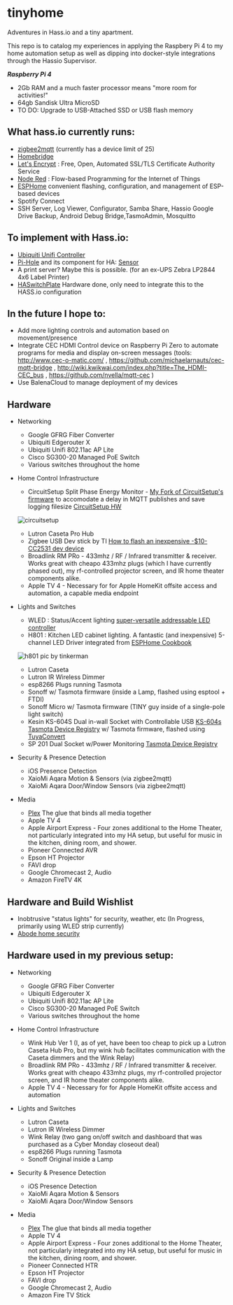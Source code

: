 # tinyhome

Adventures in Hass.io and a tiny apartment.


This repo is to catalog my experiences in applying the Raspbery Pi 4 to my home automation setup as well as dipping into docker-style integrations through the Hassio Supervisor.


***Raspberry Pi 4***

* 2Gb RAM and a much faster processor means "more room for activities!"
* 64gb Sandisk Ultra MicroSD
* TO DO: Upgrade to USB-Attached SSD or USB flash memory

## What hass.io currently runs:

* [zigbee2mqtt](https://www.zigbee2mqtt.io/) (currently has a device limit of 25)
* [Homebridge](https://github.com/home-assistant/homebridge-homeassistant)
* [Let's Encrypt](https://letsencrypt.org) : Free, Open, Automated SSL/TLS Certificate Authority Service
* [Node Red](https://github.com/hassio-addons/addon-node-red) : Flow-based Programming for the Internet of Things
* [ESPHome](https://esphome.io/) convenient flashing, configuration, and management of ESP-based devices
* Spotify Connect
* SSH Server, Log Viewer, Configurator, Samba Share, Hassio Google Drive Backup, Android Debug Bridge,TasmoAdmin, Mosquitto


## To implement with Hass.io:
* [Ubiquiti Unifi Controller](https://unifi-sdn.ubnt.com) 
* [Pi-Hole](https://pi-hole.net/) and its component for HA: [Sensor](https://home-assistant.io/components/sensor.pi_hole/)
* A print server?  Maybe this is possible.  (for an ex-UPS Zebra LP2844 4x6 Label Printer)
* [HASwitchPlate](https://github.com/aderusha/HASwitchPlate) Hardware done, only need to integrate this to the HASS.io configuration 


## In the future I hope to:
* Add more lighting controls and automation based on movement/presence
* Integrate CEC HDMI Control device on Raspberry Pi Zero to automate programs for media and display  on-screen messages (tools: http://www.cec-o-matic.com/ , https://github.com/michaelarnauts/cec-mqtt-bridge , http://wiki.kwikwai.com/index.php?title=The_HDMI-CEC_bus , https://github.com/nvella/mqtt-cec )
* Use BalenaCloud to manage deployment of my devices

## Hardware 
  * Networking
    * Google GFRG Fiber Converter
    * Ubiquiti Edgerouter X    
    * Ubiquiti Unifi 802.11ac AP Lite
    * Cisco SG300-20 Managed PoE Switch
    * Various switches throughout the home
  * Home Control Infrastructure
    * CircuitSetup Split Phase Energy Monitor - [My Fork of CircuitSetup's firmware](https://github.com/politekcmo/Split-Single-Phase-Energy-Meter) to accomodate a delay in MQTT publishes and save logging filesize [CircuitSetup HW](https://circuitsetup.us/) 
    
    ![circuitsetup](https://i.imgur.com/wkeEZkSm.jpg)
    
    * Lutron Caseta Pro Hub
    * Zigbee USB Dev stick by TI [How to flash an inexpensive -$10- CC2531 dev device](https://www.zigbee2mqtt.io/getting_started/flashing_the_cc2531.html)
    * Broadlink RM PRo - 433mhz / RF / Infrared transmitter & receiver.  Works great with cheapo 433mhz plugs (which I have currently phased out), my rf-controlled projector screen, and IR home theater components alike.
    * Apple TV 4 - Necessary for for Apple HomeKit offsite access and automation, a capable media endpoint
    
  * Lights and Switches
    * WLED : Status/Accent lighting [super-versatile addressable LED controller](https://github.com/Aircoookie/WLED/wiki)
    * H801 : Kitchen LED cabinet lighting.  A fantastic (and inexpensive) 5-channel LED Driver integrated from [ESPHome Cookbook](https://esphome.io/cookbook/h801.html) 
    
    ![h801 pic by tinkerman](https://i.imgur.com/nxiXi7Sm.jpg)
    * Lutron Caseta
    * Lutron IR Wireless Dimmer
    * esp8266 Plugs running Tasmota
    * Sonoff w/ Tasmota firmware (inside a Lamp, flashed using esptool + FTDI)
    * Sonoff Micro w/ Tasmota firmware (TINY guy inside of a single-pole light switch)
    * Kesin KS-604S Dual in-wall Socket with Controllable USB [KS-604s Tasmota Device Registry](https://templates.blakadder.com/kesen_KS-604S.html) w/ Tasmota firmware, flashed using [TuyaConvert](https://github.com/ct-Open-Source/tuya-convert)
    * SP 201 Dual Socket w/Power Monitoring [Tasmota Device Registry](https://templates.blakadder.com/sp201dual.html)
    
  * Security & Presence Detection
    * iOS Presence Detection
    * XaioMi Aqara Motion & Sensors (via zigbee2mqtt)
    * XaioMi Aqara Door/Window Sensors (via zigbee2mqtt)
 
    
  * Media
    * [Plex](https://www.plex.tv/) The glue that binds all media together
    * Apple TV 4
    * Apple Airport Express - Four zones additional to the Home Theater, not particularly integrated into my HA setup, but useful for music in the kitchen, dining room, and shower.
    * Pioneer Connected AVR
    * Epson HT Projector
    * FAVI drop
    * Google Chromecast 2, Audio
    * Amazon FireTV 4K
    
## Hardware and Build Wishlist
* Inobtrusive "status lights" for security, weather, etc (In Progress, primarily using WLED strip currently)
* [Abode home security](https://home-assistant.io/components/alarm_control_panel.abode/)








## Hardware used in my previous setup:
  
  * Networking
    * Google GFRG Fiber Converter
    * Ubiquiti Edgerouter X    
    * Ubiquiti Unifi 802.11ac AP Lite
    * Cisco SG300-20 Managed PoE Switch
    * Various switches throughout the home
  * Home Control Infrastructure
    * Wink Hub Ver 1 (I, as of yet, have been too cheap to pick up a Lutron Caseta Hub Pro, but my wink hub facilitates communication with the Caseta dimmers and the Wink Relay)
    * Broadlink RM PRo - 433mhz / RF / Infrared transmitter & receiver.  Works great with cheapo 433mhz plugs, my rf-controlled projector screen, and IR home theater components alike.
    * Apple TV 4 - Necessary for for Apple HomeKit offsite access and automation

  * Lights and Switches
    * Lutron Caseta
    * Lutron IR Wireless Dimmer
    * Wink Relay (two gang on/off switch and dashboard that was purchased as a Cyber Monday closeout deal)
    * esp8266 Plugs running Tasmota
    * Sonoff Original inside a Lamp
    
  * Security & Presence Detection
    * iOS Presence Detection
    * XaioMi Aqara Motion & Sensors
    * XaioMi Aqara Door/Window Sensors
 
    
  * Media
    * [Plex](https://www.plex.tv/) The glue that binds all media together
    * Apple TV 4
    * Apple Airport Express - Four zones additional to the Home Theater, not particularly integrated into my HA setup, but useful for music in the kitchen, dining room, and shower.
    * Pioneer Connected HTR
    * Epson HT Projector
    * FAVI drop
    * Google Chromecast 2, Audio
    * Amazon Fire TV Stick
 
